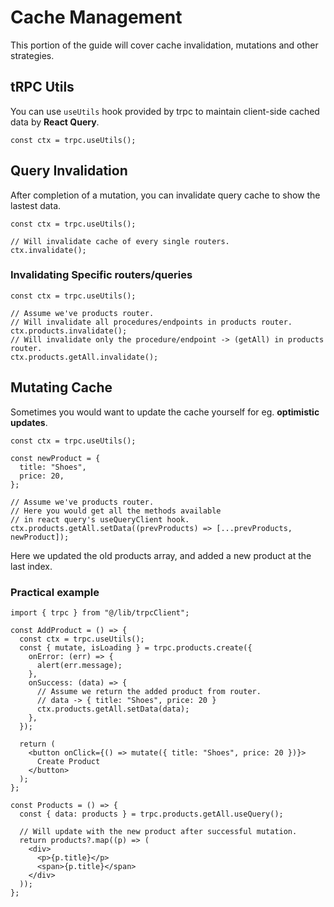 # Cache Management

This portion of the guide will cover cache invalidation, mutations and other strategies.

## tRPC Utils

You can use `useUtils` hook provided by trpc to maintain client-side cached data by **React Query**.

```tsx
const ctx = trpc.useUtils();
```

## Query Invalidation

After completion of a mutation, you can invalidate query cache to show the lastest data.

```tsx
const ctx = trpc.useUtils();

// Will invalidate cache of every single routers.
ctx.invalidate();
```

### Invalidating Specific routers/queries

```tsx
const ctx = trpc.useUtils();

// Assume we've products router.
// Will invalidate all procedures/endpoints in products router.
ctx.products.invalidate();
// Will invalidate only the procedure/endpoint -> (getAll) in products router.
ctx.products.getAll.invalidate();
```

## Mutating Cache

Sometimes you would want to update the cache yourself for eg. **optimistic updates**.

```tsx
const ctx = trpc.useUtils();

const newProduct = {
  title: "Shoes",
  price: 20,
};

// Assume we've products router.
// Here you would get all the methods available
// in react query's useQueryClient hook.
ctx.products.getAll.setData((prevProducts) => [...prevProducts, newProduct]);
```

Here we updated the old products array, and added a new product at the last index.

### Practical example

```tsx
import { trpc } from "@/lib/trpcClient";

const AddProduct = () => {
  const ctx = trpc.useUtils();
  const { mutate, isLoading } = trpc.products.create({
    onError: (err) => {
      alert(err.message);
    },
    onSuccess: (data) => {
      // Assume we return the added product from router.
      // data -> { title: "Shoes", price: 20 }
      ctx.products.getAll.setData(data);
    },
  });

  return (
    <button onClick={() => mutate({ title: "Shoes", price: 20 })}>
      Create Product
    </button>
  );
};

const Products = () => {
  const { data: products } = trpc.products.getAll.useQuery();

  // Will update with the new product after successful mutation.
  return products?.map((p) => (
    <div>
      <p>{p.title}</p>
      <span>{p.title}</span>
    </div>
  ));
};
```
